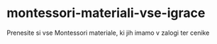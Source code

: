 # montessori-materiali-vse-igrace
Prenesite si vse Montessori materiale, ki jih imamo v zalogi ter cenike
